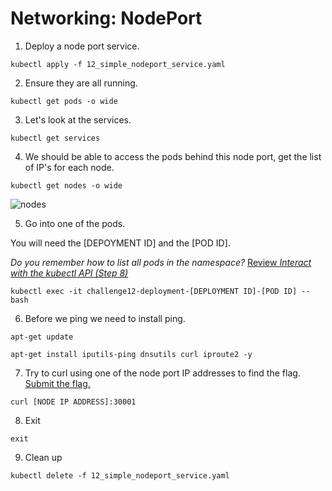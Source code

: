 # Networking: NodePort


1. Deploy a node port service.
```
kubectl apply -f 12_simple_nodeport_service.yaml
```
2.  Ensure they are all running.

```
kubectl get pods -o wide
```

3. Let's look at the services.

```
kubectl get services
```
4. We should be able to access the pods behind this node port, get the list of IP's for each node.

```
kubectl get nodes -o wide
```
![nodes](https://i.postimg.cc/mRQv41QS/12-nodes.png)

5. Go into one of the pods.

You will need the [DEPOYMENT ID] and the [POD ID].

_Do you remember how to list all pods in the namespace?_ [Review _Interact with the kubectl API (Step 8)_ ](/challenges/k8s_setup/008.md) 

```
kubectl exec -it challenge12-deployment-[DEPLOYMENT ID]-[POD ID] -- bash
```

6.  Before we ping we need to install ping.

```
apt-get update
```

```
apt-get install iputils-ping dnsutils curl iproute2 -y
```

7. Try to curl using one of the node port IP addresses to find the flag. [Submit the flag.](https://devslop.ctfd.io/challenges#Challenge%2012-5)

```
curl [NODE IP ADDRESS]:30001
```

8. Exit

```
exit
```

9. Clean up

```
kubectl delete -f 12_simple_nodeport_service.yaml
```
